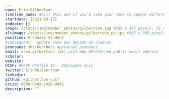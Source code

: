 ```yaml
---
name: Erin Gilbertson
timeline_name: #Fill this out if you'd like your name to appear differently on the Timeline.
startdate: [2021-03-15]
enddate: []
image: /static/img/member_photos/gilbertson.jpg #365 x 365 pixels, 72 dpi
altimage: /static/img/member_photos/gilbertson_pb.jpg #365 x 365 pixels, 72 dpi
position: Graduate Student
#subsequent:  update once you become an alumnus
pronouns: she/her/hers #personal pronouns
email: erin.gilbertson (at) ucsf.edu #Preferred public email address
scholar: 
website:
UCSF: #UCSF Profile ID - Employees only
twitter: ErinNGilbertson
linkedin: 
github: egilbertson-ucsf
orcid: 0000-0002-2426-9966
description: ""
---
```

